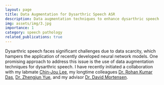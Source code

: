```yaml
---
layout: page
title: Data Augmentation for Dysarthric Speech ASR
description: Data augmentation techniques to enhance dysarthric speech ASR performance
img: assets/img/3.jpg
importance: 1
category: speech pathology
related_publications: true
---
```


Dysarthric speech faces significant challenges due to data scarcity, which hampers the application of recently developed neural network models. One promising approach to address this issue is the use of data augmentation techniques for dysarthric speech. I have recently initiated a collaboration with my labmate [Chin-Jou Lee](https://www.linkedin.com/in/chin-jou-li), my longtime colleagues [Dr. Rohan Kumar Das](https://scholar.google.com/citations?hl=en&user=V8XFDQcAAAAJ), [Dr. Zhengjun Yue](https://scholar.google.com/citations?hl=en&user=5_TTTUMAAAAJ), and my advisor [Dr. David Mortensen](https://www.cs.cmu.edu/~dmortens/).
